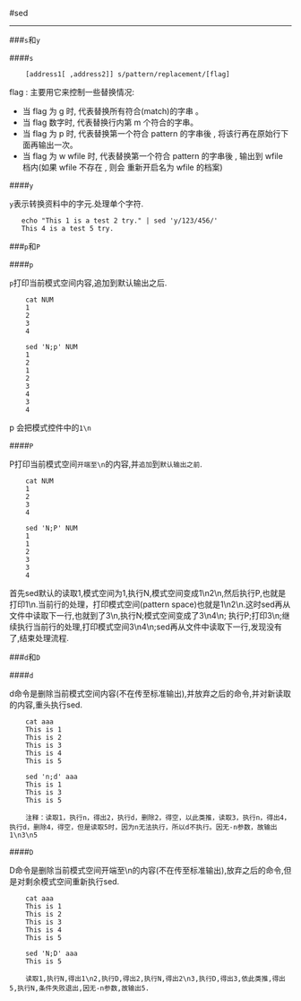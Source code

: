 #sed

----

###`s`和`y`

####`s`

		[address1[ ,address2]] s/pattern/replacement/[flag]
		
flag : 主要用它来控制一些替换情况:

* 当 flag 为 g 时, 代表替换所有符合(match)的字串 。
* 当 flag 数字时, 代表替换行内第 m 个符合的字串。
* 当 flag 为 p 时, 代表替换第一个符合 pattern 的字串後 , 将该行再在原始行下面再输出一次。
* 当 flag 为 w wfile 时, 代表替换第一个符合 pattern 的字串後 , 输出到 wfile 档内(如果 wfile 不存在 , 则会 重新开启名为 wfile 的档案)

####`y`

`y`表示转换资料中的字元.处理单个字符.

	   echo "This 1 is a test 2 try." | sed 'y/123/456/'
	   This 4 is a test 5 try.
	   
###`p`和`P`

####`p`

`p`打印当前模式空间内容,追加到默认输出之后.

		cat NUM
		1
		2
		3
		4
		
		sed 'N;p' NUM
		1
		2
		1
		2
		3
		4
		3
		4

p 会把模式控件中的`1\n`

####`P`

P打印当前模式空间`开端至\n`的内容,并`追加`到`默认输出之前`.

		cat NUM
		1
		2
		3
		4
		
		sed 'N;P' NUM
		1
		1
		2
		3
		3
		4
		
首先sed默认的读取1,模式空间为1,执行N,模式空间变成1\n2\n,然后执行P,也就是打印1\n.当前行的处理，打印模式空间(pattern space)也就是1\n2\n.这时sed再从文件中读取下一行,也就到了3\n,执行N;模式空间变成了3\n4\n;
执行P;打印3\n;继续执行当前行的处理,打印模式空间3\n4\n;sed再从文件中读取下一行,发现没有了,结束处理流程.

###`d`和`D`

####`d`

d命令是删除当前模式空间内容(不在传至标准输出),并放弃之后的命令,并对新读取的内容,重头执行sed.

		cat aaa   
		This is 1   
		This is 2   
		This is 3   
		This is 4   
		This is 5   
		                                                           
		sed 'n;d' aaa           
		This is 1   
		This is 3   
		This is 5

		注释：读取1，执行n，得出2，执行d，删除2，得空，以此类推，读取3，执行n，得出4，执行d，删除4，得空，但是读取5时，因为n无法执行，所以d不执行。因无-n参数，故输出1\n3\n5
		
####`D`

D命令是删除当前模式空间开端至\n的内容(不在传至标准输出),放弃之后的命令,但是对剩余模式空间重新执行sed.

		cat aaa   
		This is 1   
		This is 2   
		This is 3   
		This is 4   
		This is 5   
		                                                
		sed 'N;D' aaa           
		This is 5
		
		读取1,执行N,得出1\n2,执行D,得出2,执行N,得出2\n3,执行D,得出3,依此类推,得出5,执行N,条件失败退出,因无-n参数,故输出5.

